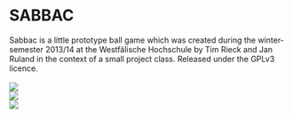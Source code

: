 SABBAC
======================

Sabbac is a little prototype ball game which was created during the winter-semester 2013/14 at the Westfälische Hochschule by Tim Rieck and Jan Ruland in the context of a small project class. Released under the GPLv3 licence.
<br><br>
<img src="https://raw.github.com/stenosis/sabbac/master/screenshots/sabbac1.jpg"><br>
<img src="https://raw.github.com/stenosis/sabbac/master/screenshots/sabbac3.jpg"><br>
<img src="https://raw.github.com/stenosis/sabbac/master/screenshots/sabbac6.jpg"><br>
